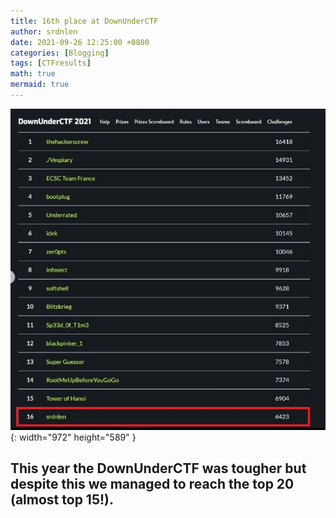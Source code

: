 ```yaml
---
title: 16th place at DownUnderCTF
author: srdnlen
date: 2021-09-26 12:25:00 +0800
categories: [Blogging]
tags: [CTFresults]
math: true
mermaid: true
---
```

![DownUnder 2021 scoreboard](/postsimg/DUCTF21score.jpg){: width="972" height="589" }

This year the DownUnderCTF was tougher but despite this we managed to reach the top 20 (almost top 15!).
---